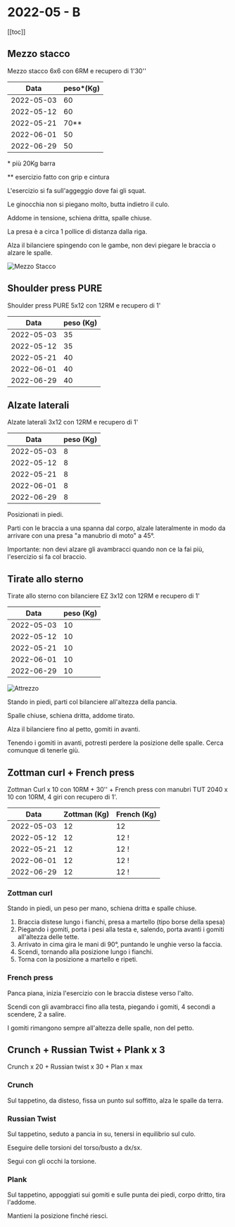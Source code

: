# 2022-05 - B

[[toc]]

## Mezzo stacco

Mezzo stacco 6x6 con 6RM e recupero di 1'30''

| Data       | peso*(Kg) |
| ---------- | --------- |
| 2022-05-03 |        60 |
| 2022-05-12 |        60 |
| 2022-05-21 |    70\*\* |
| 2022-06-01 |        50 |
| 2022-06-29 |        50 |

\* più 20Kg barra

\*\* esercizio fatto con grip e cintura

L'esercizio si fa sull'aggeggio dove fai gli squat.

Le ginocchia non si piegano molto, butta indietro il culo.

Addome in tensione, schiena dritta, spalle chiuse.

La presa è a circa 1 pollice di distanza dalla riga.

Alza il bilanciere spingendo con le gambe, non devi piegare le braccia o alzare le spalle.

![Mezzo Stacco](img/mezzo_stacco.jpeg "Mezzo stacco")

## Shoulder press PURE

Shoulder press PURE 5x12 con 12RM e recupero di 1'

| Data       | peso (Kg) |
| ---------- | --------- |
| 2022-05-03 |        35 |
| 2022-05-12 |        35 |
| 2022-05-21 |        40 |
| 2022-06-01 |        40 |
| 2022-06-29 |        40 |

## Alzate laterali

Alzate laterali 3x12 con 12RM e recupero di 1'

| Data       | peso (Kg) |
| ---------- | --------- |
| 2022-05-03 |         8 |
| 2022-05-12 |         8 |
| 2022-05-21 |         8 |
| 2022-06-01 |         8 |
| 2022-06-29 |         8 |

Posizionati in piedi.

Parti con le braccia a una spanna dal corpo, alzale lateralmente in modo da arrivare con una presa "a manubrio di moto" a 45°.

Importante: non devi alzare gli avambracci quando non ce la fai più, l'esercizio si fa col braccio.

## Tirate allo sterno

Tirate allo sterno con bilanciere EZ 3x12 con 12RM e recupero di 1'

| Data       | peso (Kg) |
| ---------- | --------- |
| 2022-05-03 |        10 |
| 2022-05-12 |        10 |
| 2022-05-21 |        10 |
| 2022-06-01 |        10 |
| 2022-06-29 |        10 |

![Attrezzo](img/bilanciere.jpeg "Attrezzo")

Stando in piedi, parti col bilanciere all'altezza della pancia.

Spalle chiuse, schiena dritta, addome tirato.

Alza il bilanciere fino al petto, gomiti in avanti.

Tenendo i gomiti in avanti, potresti perdere la posizione delle spalle. Cerca comunque di tenerle giù.

## Zottman curl + French press

Zottman Curl x 10 con 10RM + 30'' + French press con manubri TUT 2040 x 10 con 10RM, 4 giri con recupero di 1'.

| Data       | Zottman (Kg) | French (Kg) |
| ---------- | ------------ | ----------- |
| 2022-05-03 |           12 |          12 |
| 2022-05-12 |           12 |          12 !
| 2022-05-21 |           12 |          12 !
| 2022-06-01 |           12 |          12 !
| 2022-06-29 |           12 |          12 !

### Zottman curl

Stando in piedi, un peso per mano, schiena dritta e spalle chiuse.

1. Braccia distese lungo i fianchi, presa a martello (tipo borse della spesa)
2. Piegando i gomiti, porta i pesi alla testa e, salendo, porta avanti i gomiti all'altezza delle tette.
3. Arrivato in cima gira le mani di 90°, puntando le unghie verso la faccia.
4. Scendi, tornando alla posizione lungo i fianchi.
5. Torna con la posizione a martello e ripeti.

### French press

Panca piana, inizia l'esercizio con le braccia distese verso l'alto.

Scendi con gli avambracci fino alla testa, piegando i gomiti, 4 secondi a scendere, 2 a salire.

I gomiti rimangono sempre all'altezza delle spalle, non del petto.

## Crunch + Russian Twist + Plank x 3

Crunch x 20 +  Russian twist x 30 + Plan x max

### Crunch

Sul tappetino, da disteso, fissa un punto sul soffitto, alza le spalle da terra.

### Russian Twist

Sul tappetino, seduto a pancia in su, tenersi in equilibrio sul culo.

Eseguire delle torsioni del torso/busto a dx/sx.

Segui con gli occhi la torsione.

### Plank

Sul tappetino, appoggiati sui gomiti e sulle punta dei piedi, corpo dritto, tira l'addome.

Mantieni la posizione finché riesci.